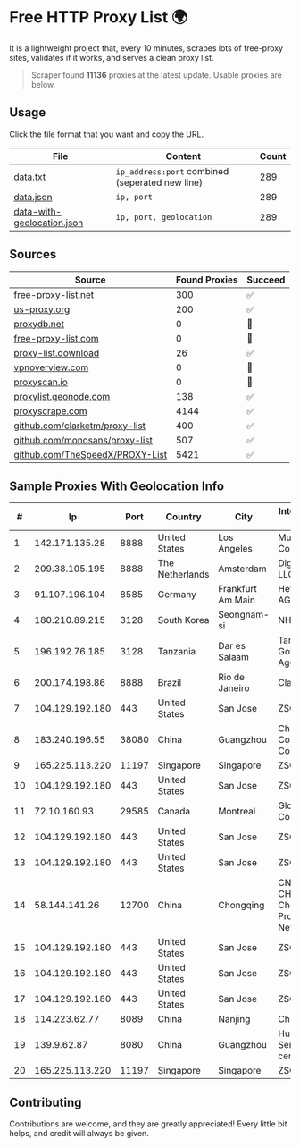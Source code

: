 
# Free HTTP Proxy List 🌍

It is a lightweight project that, every 10 minutes, scrapes lots of free-proxy sites, validates if it works, and serves a clean proxy list.


> Scraper found **11136** proxies at the latest update. Usable proxies are below.

## Usage

Click the file format that you want and copy the URL.


|File|Content|Count|
|----|-------|-----|
|[data.txt](https://raw.githubusercontent.com/themiralay/Proxy-List-World/master/data.txt)|`ip_address:port` combined (seperated new line)|289|
|[data.json](https://raw.githubusercontent.com/themiralay/Proxy-List-World/master/data.json)|`ip, port`|289|
|[data-with-geolocation.json](https://raw.githubusercontent.com/themiralay/Proxy-List-World/master/data-with-geolocation.json)|`ip, port, geolocation`|289|

## Sources

|Source|Found Proxies|Succeed|
|------|-------------|-------|
|[free-proxy-list.net](https://free-proxy-list.net)|300|✅|
|[us-proxy.org](https://www.us-proxy.org)|200|✅|
|[proxydb.net](http://proxydb.net)|0|🚫|
|[free-proxy-list.com](https://free-proxy-list.com/?page=&port=&type%5B%5D=http&type%5B%5D=https&up_time=0&search=Search)|0|🚫|
|[proxy-list.download](https://www.proxy-list.download/HTTP)|26|✅|
|[vpnoverview.com](https://vpnoverview.com/privacy/anonymous-browsing/free-proxy-servers)|0|🚫|
|[proxyscan.io](https://www.proxyscan.io)|0|🚫|
|[proxylist.geonode.com](https://proxylist.geonode.com/api/proxy-list?limit=300&page=1&sort_by=lastChecked&sort_type=desc&protocols=http,https)|138|✅|
|[proxyscrape.com](https://api.proxyscrape.com/v2/?request=displayproxies&protocol=http&timeout=10000&country=all&ssl=all&anonymity=all)|4144|✅|
|[github.com/clarketm/proxy-list](https://raw.githubusercontent.com/clarketm/proxy-list/master/proxy-list-raw.txt)|400|✅|
|[github.com/monosans/proxy-list](https://raw.githubusercontent.com/monosans/proxy-list/main/proxies/http.txt)|507|✅|
|[github.com/TheSpeedX/PROXY-List](https://raw.githubusercontent.com/TheSpeedX/PROXY-List/master/http.txt)|5421|✅|


## Sample Proxies With Geolocation Info

|#|Ip|Port|Country|City|Internet Service Provider|
|-|--|----|-------|----|-------------------------|
|1|142.171.135.28|8888|United States|Los Angeles|Multacom Corporation|
|2|209.38.105.195|8888|The Netherlands|Amsterdam|DigitalOcean, LLC|
|3|91.107.196.104|8585|Germany|Frankfurt Am Main|Hetzner Online AG|
|4|180.210.89.215|3128|South Korea|Seongnam-si|NHNCLOUD|
|5|196.192.76.185|3128|Tanzania|Dar es Salaam|Tanzania e-Government Agency|
|6|200.174.198.86|8888|Brazil|Rio de Janeiro|Claro S.A|
|7|104.129.192.180|443|United States|San Jose|ZSCALER, INC.|
|8|183.240.196.55|38080|China|Guangzhou|China Mobile Communications Corporation|
|9|165.225.113.220|11197|Singapore|Singapore|ZSCALER, INC.|
|10|104.129.192.180|443|United States|San Jose|ZSCALER, INC.|
|11|72.10.160.93|29585|Canada|Montreal|GloboTech Communications|
|12|104.129.192.180|443|United States|San Jose|ZSCALER, INC.|
|13|104.129.192.180|443|United States|San Jose|ZSCALER, INC.|
|14|58.144.141.26|12700|China|Chongqing|CNC Group CHINA169 Chongqing Province Network|
|15|104.129.192.180|443|United States|San Jose|ZSCALER, INC.|
|16|104.129.192.180|443|United States|San Jose|ZSCALER, INC.|
|17|104.129.192.180|443|United States|San Jose|ZSCALER, INC.|
|18|114.223.62.77|8089|China|Nanjing|Chinanet|
|19|139.9.62.87|8080|China|Guangzhou|Huawei Cloud Service data center|
|20|165.225.113.220|11197|Singapore|Singapore|ZSCALER, INC.|



## Contributing

Contributions are welcome, and they are greatly appreciated! Every
little bit helps, and credit will always be given.


